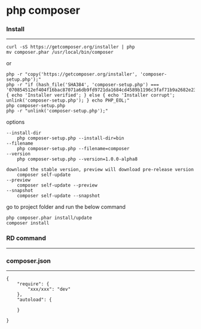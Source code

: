 php composer
============

### Install
------------
```
curl -sS https://getcomposer.org/installer | php
mv composer.phar /usr/local/bin/composer
```
or 
```
php -r "copy('https://getcomposer.org/installer', 'composer-setup.php');"
php -r "if (hash_file('SHA384', 'composer-setup.php') === '070854512ef404f16bac87071a6db9fd9721da1684cd4589b1196c3faf71b9a2682e2311b36a5079825e155ac7ce150d') { echo 'Installer verified'; } else { echo 'Installer corrupt'; unlink('composer-setup.php'); } echo PHP_EOL;"
php composer-setup.php
php -r "unlink('composer-setup.php');"
```

options
```
--install-dir 
    php composer-setup.php --install-dir=bin
--filename
    php composer-setup.php --filename=composer
--version
    php composer-setup.php --version=1.0.0-alpha8

download the stable version, preview will download pre-release version
    composer self-update
--preview
    composer self-update --preview
--snapshot
    composer self-update --snapshot
```

go to project folder and run the below command
```
php composer.phar install/update
composer install
```

### RD command 
------------


### composer.json
------------
```
{
    "require": {
        "xxx/xxx": "dev"
    },
    "autoload": {
        
    }

}
```

